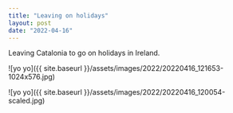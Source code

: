 ```yaml
---
title: "Leaving on holidays"
layout: post
date: "2022-04-16"
---
```


Leaving Catalonia to go on holidays in Ireland.

![yo yo]({{ site.baseurl }}/assets/images/2022/20220416_121653-1024x576.jpg)

![yo yo]({{ site.baseurl }}/assets/images/2022/20220416_120054-scaled.jpg)
